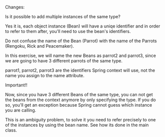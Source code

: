 Changes:

Is it possible to add multiple instances of the same type?

Yes it is, each object instance (Bean) will have a uniqe identifier and in order to refer to them after,
you'll need to use the bean's identifiers.

Do not confuse the name of the Bean (Parrot) with the name of the Parrots (Rengoku, Rick and Peacemaker).

In this exercise, we will name the new Beans as parrot2 and parrot3, since we are going
to have 3 different parrots of the same type.

parrot1, parrot2, parrot3 are the identifiers Spring context will use, not the name you assign to the name attribute.

Important!!

Now, since you have 3 different Beans of the same type, you can not get the beans from the context anymore by
only specifying the type. If you do so, you'll get an exception because Spring cannot guess which instance you are
calling.

This is an ambiguity problem, to solve it you need to refer precisely to one of the instances by using the bean name.
See how its done in the main class.
